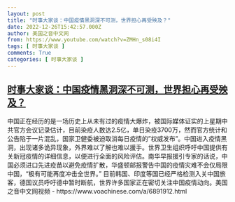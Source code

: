 ```yaml
---
layout: post
title: "时事大家谈：中国疫情黑洞深不可测，世界担心再受殃及？"
date: 2022-12-26T15:42:57.000Z
author: 美国之音中文网
from: https://www.youtube.com/watch?v=ZMHn_s08i4I
tags: [ 时事大家谈 ]
comments: True
categories: [ 时事大家谈 ]
---
```

<!--1672069377000-->
[时事大家谈：中国疫情黑洞深不可测，世界担心再受殃及？](https://www.youtube.com/watch?v=ZMHn_s08i4I)
------

<div>
中国正在经历的是一场历史上从未有过的疫情大爆炸，被国际媒体证实的上星期中共官方会议记录估计，目前染疫人数达2.5亿，单日染疫3700万，然而官方统计和公告陷于一片混乱，国家卫健委被迫取消每日疫情的”权威发布”。中国进入疫情黑洞，出现诸多诡异现象，外界难以了解也难以援手。世界卫生组织呼吁中国提供有关新冠疫情的详细信息，以便进行全面的风险评估。南华早报援引专家的话说，中国必须进口先进疫苗以避免疫情扩散，华盛顿邮报警告中国的疫情灾难不会仅局限中国，“极有可能再度冲击全世界。” 目前韩国、印度等国已经严格检测入关中国旅客，德国议员呼吁德中暂时断航，世界许多国家正在密切关注中国疫情动向。美国之音中文网视频 - https://www.voachinese.com/a/6891912.html
</div>
